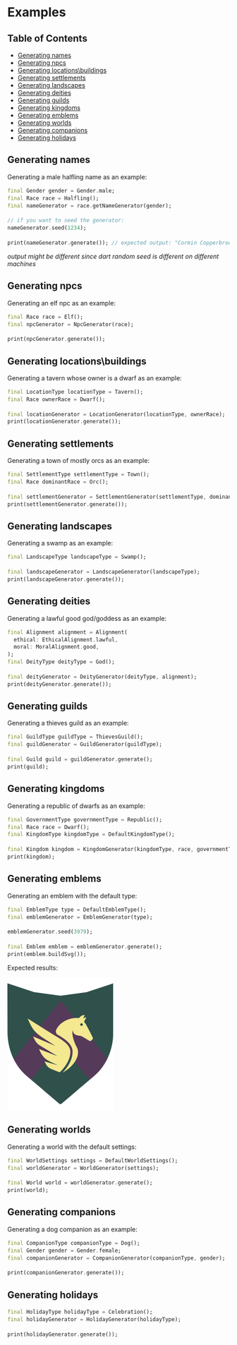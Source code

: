 # Examples <!-- omit in toc -->

## Table of Contents <!-- omit in toc -->

- [Generating names](#generating-names)
- [Generating npcs](#generating-npcs)
- [Generating locations\\buildings](#generating-locationsbuildings)
- [Generating settlements](#generating-settlements)
- [Generating landscapes](#generating-landscapes)
- [Generating deities](#generating-deities)
- [Generating guilds](#generating-guilds)
- [Generating kingdoms](#generating-kingdoms)
- [Generating emblems](#generating-emblems)
- [Generating worlds](#generating-worlds)
- [Generating companions](#generating-companions)
- [Generating holidays](#generating-holidays)

## Generating names

Generating a male halfling name as an example:

```dart
final Gender gender = Gender.male;
final Race race = Halfling();
final nameGenerator = race.getNameGenerator(gender);

// if you want to seed the generator:
nameGenerator.seed(1234);

print(nameGenerator.generate()); // expected output: "Cormin Copperbrook"
```

_output might be different since dart random seed is different on different machines_

## Generating npcs

Generating an elf npc as an example:

```dart
final Race race = Elf();
final npcGenerator = NpcGenerator(race);

print(npcGenerator.generate());
```

## Generating locations\buildings

Generating a tavern whose owner is a dwarf as an example:

```dart
final LocationType locationType = Tavern();
final Race ownerRace = Dwarf();

final locationGenerator = LocationGenerator(locationType, ownerRace);
print(locationGenerator.generate());
```

## Generating settlements

Generating a town of mostly orcs as an example:

```dart
final SettlementType settlementType = Town();
final Race dominantRace = Orc();

final settlementGenerator = SettlementGenerator(settlementType, dominantRace);
print(settlementGenerator.generate());
```

## Generating landscapes

Generating a swamp as an example:

```dart
final LandscapeType landscapeType = Swamp();

final landscapeGenerator = LandscapeGenerator(landscapeType);
print(landscapeGenerator.generate());
```

## Generating deities

Generating a lawful good god/goddess as an example:

```dart
final Alignment alignment = Alignment(
  ethical: EthicalAlignment.lawful,
  moral: MoralAlignment.good,
);
final DeityType deityType = God();

final deityGenerator = DeityGenerator(deityType, alignment);
print(deityGenerator.generate());
```

## Generating guilds

Generating a thieves guild as an example:

```dart
final GuildType guildType = ThievesGuild();
final guildGenerator = GuildGenerator(guildType);

final Guild guild = guildGenerator.generate();
print(guild);
```

## Generating kingdoms

Generating a republic of dwarfs as an example:

```dart
final GovernmentType governmentType = Republic();
final Race race = Dwarf();
final KingdomType kingdomType = DefaultKingdomType();

final Kingdom kingdom = KingdomGenerator(kingdomType, race, governmentType).generate();
print(kingdom);
```

## Generating emblems

Generating an emblem with the default type:

```dart
final EmblemType type = DefaultEmblemType();
final emblemGenerator = EmblemGenerator(type);

emblemGenerator.seed(3979);

final Emblem emblem = emblemGenerator.generate();
print(emblem.buildSvg());
```

Expected results:

![expected output](emblem.svg)

## Generating worlds

Generating a world with the default settings:

```dart
final WorldSettings settings = DefaultWorldSettings();
final worldGenerator = WorldGenerator(settings);

final World world = worldGenerator.generate();
print(world);
```

## Generating companions

Generating a dog companion as an example:

```dart
final CompanionType companionType = Dog();
final Gender gender = Gender.female;
final companionGenerator = CompanionGenerator(companionType, gender);

print(companionGenerator.generate());
```

## Generating holidays

```dart
final HolidayType holidayType = Celebration();
final holidayGenerator = HolidayGenerator(holidayType);

print(holidayGenerator.generate());
```

